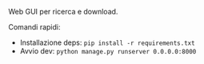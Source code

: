 Web GUI per ricerca e download.

Comandi rapidi:
- Installazione deps: `pip install -r requirements.txt`
- Avvio dev: `python manage.py runserver 0.0.0.0:8000`



